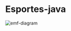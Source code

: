 # Esportes-java
![emf-diagram](https://user-images.githubusercontent.com/113953361/211383619-8e704c17-363f-4410-b659-a73b1c6ec492.png)

